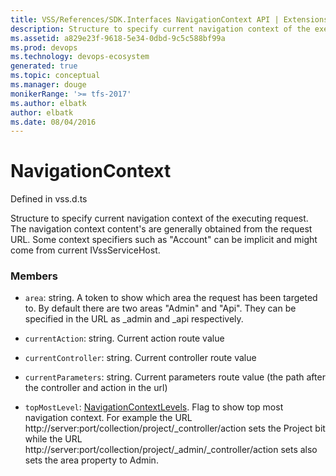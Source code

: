 ```yaml
---
title: VSS/References/SDK.Interfaces NavigationContext API | Extensions for Visual Studio Team Services
description: Structure to specify current navigation context of the executing request. The navigation context content&#x27;s are generally obtained from the request URL. Some context specifiers such as &quot;Account&quot; can be implicit and might come from current IVssServiceHost.
ms.assetid: a829e23f-9618-5e34-0dbd-9c5c588bf99a
ms.prod: devops
ms.technology: devops-ecosystem
generated: true
ms.topic: conceptual
ms.manager: douge
monikerRange: '>= tfs-2017'
ms.author: elbatk
author: elbatk
ms.date: 08/04/2016
---
```


# NavigationContext

Defined in vss.d.ts


Structure to specify current navigation context of the executing request. The navigation context content&#x27;s are generally obtained from the request URL. Some context specifiers such as &quot;Account&quot; can be implicit and might come from current IVssServiceHost. 

### Members

* `area`: string. A token to show which area the request has been targeted to. By default there are two areas &quot;Admin&quot; and &quot;Api&quot;. They can be specified in the URL as _admin and _api respectively.

* `currentAction`: string. Current action route value

* `currentController`: string. Current controller route value

* `currentParameters`: string. Current parameters route value (the path after the controller and action in the url)

* `topMostLevel`: [NavigationContextLevels](../../../VSS/References/SDK_Interfaces/NavigationContextLevels.md). Flag to show top most navigation context. For example the URL http://server:port/collection/project/_controller/action sets the Project bit while the URL http://server:port/collection/project/_admin/_controller/action sets also sets the area property to Admin.


